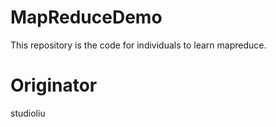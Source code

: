 # MapReduceDemo
This repository is the code for individuals to learn mapreduce.
# Originator
studioliu
